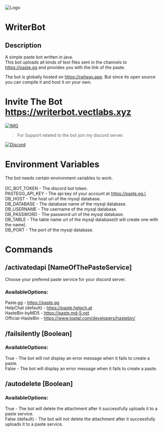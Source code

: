 ![Logo](https://i.imgur.com/C4Ef8fT.png)
# WriterBot
## Description
A simple paste bot written in java.\
This bot uploads all kinds of text files sent in the channels to https://paste.gg and provides you with the link of the paste.

The bot is globally hosted on https://railway.app. But since its open source you can compile it and host it on your own.
# Invite The Bot https://writerbot.vectlabs.xyz
[![IMG](https://i.imgur.com/iQmbKEe.png)](https://writerbot.vectlabs.xyz)

>For Support related to the bot join my discord server.

[![Discord](https://discord.com/api/guilds/928525879087362050/widget.png?style=banner4)](https://discord.vectlabs.xyz)
# Environment Variables
The bot needs certain environment variables to work.\
\
DC_BOT_TOKEN - The discord bot token.\
PASTEGG_API_KEY - The api key of your account at https://paste.gg.\
DB_HOST - The host url of the mysql database.\
DB_DATABASE - The database name of the mysql database.\
DB_USERNAME - The username of the mysql database.\
DB_PASSWORD - The password url of the mysql database.\
DB_TABLE - The table name url of the mysql database(it will create one with the name).\
DB_PORT - The port of the mysql database.

# Commands
## /activatedapi [NameOfThePasteService]
Choose your prefered paste service for your discord server.
### AvailableOptions:
Paste.gg - https://paste.gg \
HelpChat (default) - https://paste.helpch.at \
HasteBin-byMD5 - https://paste.md-5.net \
Official-HasteBin - https://www.toptal.com/developers/hastebin/

## /failsilently [Boolean]
### AvailableOptions:
True - The bot will not display an error message when it fails to create a paste.\
False - The bot will display an error message when it fails to create a paste.

## /autodelete [Boolean]
### AvailableOptions:
True - The bot will delete the attachment after it successfully uploads it to a paste service.\
False (default) - The bot will not delete the attachment after it successfully uploads it to a paste service.





